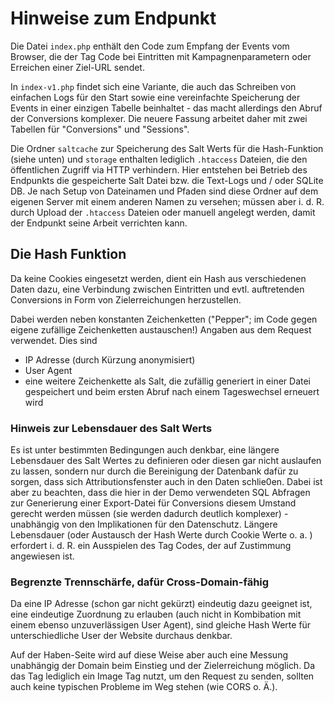 # Hinweise zum Endpunkt
Die Datei `index.php` enthält den Code zum Empfang der Events vom Browser, die der Tag Code bei Eintritten mit Kampagnenparametern oder Erreichen einer Ziel-URL sendet. 

In `index-v1.php` findet sich eine Variante, die auch das Schreiben von einfachen Logs für den Start sowie eine vereinfachte Speicherung der Events in einer einzigen Tabelle beinhaltet - das macht allerdings den
Abruf der Conversions komplexer. Die neuere Fassung arbeitet daher mit zwei Tabellen für "Conversions" und "Sessions".  

Die Ordner `saltcache` zur Speicherung des Salt Werts für die Hash-Funktion (siehe unten) und `storage` enthalten lediglich `.htaccess` Dateien, die den öffentlichen Zugriff via HTTP verhindern. Hier entstehen bei Betrieb des Endpunkts die gespeicherte Salt Datei bzw. die Text-Logs und / oder SQLite DB. Je nach Setup von Dateinamen und Pfaden sind diese Ordner auf dem eigenen Server mit einem anderen Namen zu versehen; müssen aber i. d. R. durch Upload der `.htaccess` Dateien oder manuell angelegt werden, damit der Endpunkt seine Arbeit verrichten kann. 

## Die Hash Funktion
Da keine Cookies eingesetzt werden, dient ein Hash aus verschiedenen Daten dazu, eine Verbindung zwischen Eintritten und evtl. auftretenden Conversions in Form von Zielerreichungen herzustellen. 

Dabei werden neben konstanten Zeichenketten ("Pepper"; im Code gegen eigene zufällige Zeichenketten austauschen!) Angaben aus dem Request verwendet. Dies sind 
- IP Adresse (durch Kürzung anonymisiert)
- User Agent
- eine weitere Zeichenkette als Salt, die zufällig generiert in einer Datei gespeichert und beim ersten Abruf nach einem Tageswechsel erneuert wird

### Hinweis zur Lebensdauer des Salt Werts
Es ist unter bestimmten Bedingungen auch denkbar, eine längere Lebensdauer des Salt Wertes zu definieren oder diesen gar nicht auslaufen zu lassen, sondern nur durch die Bereinigung der Datenbank dafür zu sorgen, dass sich Attributionsfenster auch in den Daten schlie0en. Dabei ist aber zu beachten, dass die hier in der Demo verwendeten SQL Abfragen zur Generierung einer Export-Datei für Conversions diesem Umstand gerecht werden müssen (sie werden dadurch deutlich komplexer) - unabhängig von den Implikationen für den Datenschutz. Längere Lebensdauer (oder Austausch der Hash Werte durch Cookie Werte o. a. ) erfordert i. d. R. ein Ausspielen des Tag Codes, der auf Zustimmung angewiesen ist. 

### Begrenzte Trennschärfe, dafür Cross-Domain-fähig
Da eine IP Adresse (schon gar nicht gekürzt) eindeutig dazu geeignet ist, eine eindeutige Zuordnung zu erlauben (auch nicht in Kombibation mit einem ebenso unzuverlässigen User Agent), sind gleiche Hash Werte für unterschiedliche User der Website durchaus denkbar.

Auf der Haben-Seite wird auf diese Weise aber auch eine Messung unabhängig der Domain beim Einstieg und der Zielerreichung möglich. Da das Tag lediglich ein Image Tag nutzt, um den Request zu senden, sollten auch keine typischen Probleme im Weg stehen (wie CORS o. Ä.). 
